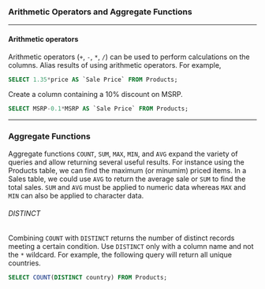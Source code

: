 ###  Arithmetic Operators and Aggregate Functions
---



#### Arithmetic operators

Arithmetic operators (`+`, `-`, `*`, `/`) can be used to perform calculations on the columns.  Alias results of using arithmetic operators.  For example, 


```SQL
SELECT 1.35*price AS `Sale Price` FROM Products;
```

Create a column containing a 10% discount on MSRP.


```SQL
SELECT MSRP-0.1*MSRP AS `Sale Price` FROM Products;
```

---

### Aggregate Functions

Aggregate functions `COUNT`, `SUM`, `MAX`, `MIN`, and `AVG` expand the variety of queries and allow returning several useful results.  For instance using the Products table, we can find the maximum (or minumim) priced items.  In a Sales table, we could use `AVG` to return the average sale or `SUM` to find the total sales.  `SUM` and `AVG` must be applied to numeric data whereas `MAX` and `MIN` can also be applied to character data.

###### DISTINCT

Combining `COUNT` with `DISTINCT` returns the number of distinct records meeting a certain condition.  Use `DISTINCT` only with a column name and not the `*` wildcard.  For example, the following query will return all unique countries.

```SQL
SELECT COUNT(DISTINCT country) FROM Products;
```





